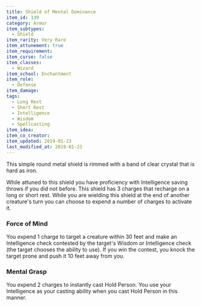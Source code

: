 ```yaml
---
title: Shield of Mental Dominance
item_id: 139
category: Armor
item_subtypes:
  - Shield
item_rarity: Very Rare
item_attunement: true
item_requirement:
item_curse: false
item_classes:
  - Wizard
item_school: Enchantment
item_role:
  - Defense
item_damage:
tags:
  - Long Rest
  - Short Rest
  - Intelligence
  - Wisdom
  - Spellcasting
item_idea:
item_co_creator:
item_updated: 2019-01-23
last_modified_at: 2019-01-23
---
```


This simple round metal shield is rimmed with a band of clear crystal that is hard as iron.

While attuned to this shield you have proficiency with Intelligence saving throws if you did not before.
This shield has 3 charges that recharge on a long or short rest. While you are wielding this shield at the end of another creature's turn you can choose to expend a number of charges to activate it.

### Force of Mind
You expend 1 charge to target a creature within 30 feet and make an Intelligence check contested by the target's Wisdom or Intelligence check (the target chooses the ability to use). If you win the contest, you knock the target prone and push it 10 feet away from you.

### Mental Grasp
You expend 2 charges to instantly cast <magic-spell>Hold Person</magic-spell>. You use your Intelligence as your casting ability when you cast <magic-spell>Hold Person</magic-spell> in this manner.
